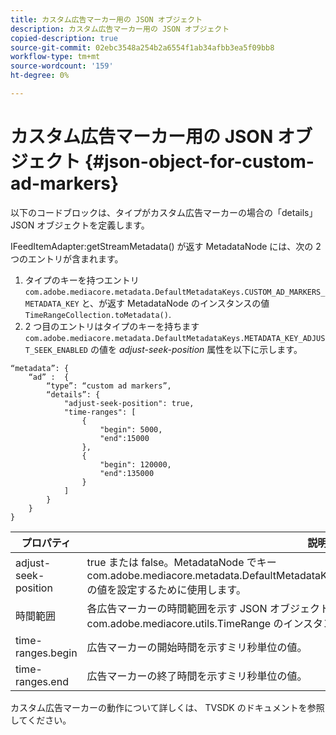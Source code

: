 ```yaml
---
title: カスタム広告マーカー用の JSON オブジェクト
description: カスタム広告マーカー用の JSON オブジェクト
copied-description: true
source-git-commit: 02ebc3548a254b2a6554f1ab34afbb3ea5f09bb8
workflow-type: tm+mt
source-wordcount: '159'
ht-degree: 0%

---
```


# カスタム広告マーカー用の JSON オブジェクト {#json-object-for-custom-ad-markers}

以下のコードブロックは、タイプがカスタム広告マーカーの場合の「details」JSON オブジェクトを定義します。

IFeedItemAdapter:getStreamMetadata() が返す MetadataNode には、次の 2 つのエントリが含まれます。
1. タイプのキーを持つエントリ `com.adobe.mediacore.metadata.DefaultMetadataKeys.CUSTOM_AD_MARKERS_METADATA_KEY` と、が返す MetadataNode のインスタンスの値 `TimeRangeCollection.toMetadata()`.
1. 2 つ目のエントリはタイプのキーを持ちます `com.adobe.mediacore.metadata.DefaultMetadataKeys.METADATA_KEY_ADJUST_SEEK_ENABLED` の値を *adjust-seek-position* 属性を以下に示します。

```
“metadata”: {
    “ad” :  {
        “type”: “custom ad markers”,
        “details”: {
            "adjust-seek-position": true,
            "time-ranges": [
                {
                    "begin": 5000,
                    "end":15000
                },
                {
                    "begin": 120000,
                    "end":135000
                }
            ]
        }
    }
}
```

| プロパティ | 説明 |
|---|---|
| adjust-seek-position | true または false。MetadataNode でキー com.adobe.mediacore.metadata.DefaultMetadataKeys.METADATA_KEY_ADJUST_SEEK_ENABLED の値を設定するために使用します。 |
| 時間範囲 | 各広告マーカーの時間範囲を示す JSON オブジェクトの配列。 各 JSON オブジェクトエントリは、 com.adobe.mediacore.utils.TimeRange のインスタンスにマッピングされます。 |
| time-ranges.begin | 広告マーカーの開始時間を示すミリ秒単位の値。 |
| time-ranges.end | 広告マーカーの終了時間を示すミリ秒単位の値。 |

カスタム広告マーカーの動作について詳しくは、 TVSDK のドキュメントを参照してください。
